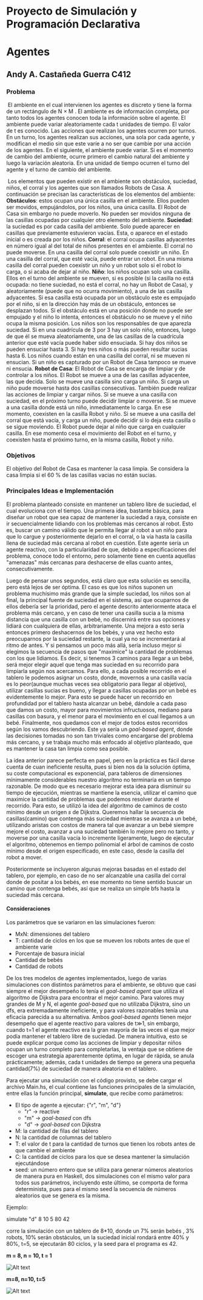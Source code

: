 

# Proyecto de Simulación y Programación Declarativa

#																						   Agentes





## 								Andy A. Castañeda Guerra C412





### Problema

​	El ambiente en el cual intervienen los agentes es discreto y tiene la forma de un rectángulo de N × M . El ambiente es de información completa, por tanto todos los agentes conocen toda la información sobre el agente. El ambiente puede
variar aleatoriamente cada t unidades de tiempo. El valor de t es conocido. Las acciones que realizan los agentes ocurren por turnos. En un turno, los agentes realizan sus acciones, una sola por cada agente, y modifican el medio sin que este varı́e a no ser que cambie por una acción de los agentes. En el siguiente, el ambiente puede variar. Si es el momento de cambio del ambiente,
ocurre primero el cambio natural del ambiente y luego la variación aleatoria. En una unidad de tiempo ocurren el turno del agente y el turno de cambio del ambiente.

​	Los elementos que pueden existir en el ambiente son obstáculos, suciedad, niños, el corral y los agentes que son llamados Robots de Casa. A continuación se precisan las caracterı́sticas de los elementos del ambiente:
**Obstáculos**: estos ocupan una única casilla en el ambiente. Ellos pueden ser movidos, empujándolos, por los niños, una única casilla. El Robot de Casa sin embargo no puede moverlo. No pueden ser movidos ninguna de las casillas ocupadas por cualquier otro elemento del ambiente.
**Suciedad**: la suciedad es por cada casilla del ambiente. Solo puede aparecer en casillas que previamente estuvieron vacı́as. Esta, o aparece en el estado inicial o es creada por los niños.
**Corral**: el corral ocupa casillas adyacentes en número igual al del total de niños presentes en el ambiente. El corral no puede moverse. En una casilla del corral solo puede coexistir un niño. En una casilla del corral, que esté vacı́a, puede entrar un robot. En una misma casilla del corral pueden coexistir un niño y un robot solo si el robot lo carga, o si acaba de dejar al niño.
**Niño**: los niños ocupan solo una casilla. Ellos en el turno del ambiente se mueven, si es posible (si la casilla no está ocupada: no tiene suciedad, no está el corral, no hay un Robot de Casa), y aleatoriamente (puede que no ocurra movimiento), a una de las casilla adyacentes. Si esa casilla está ocupada por un obstáculo este es empujado por el niño, si en la dirección hay más de un obstáculo, entonces se desplazan todos. Si el obstáculo está en una posición donde no puede ser empujado y el niño lo intenta, entonces el obstáculo no se mueve y el niño ocupa la misma posición. Los niños son los responsables de que aparezla suciedad. Si en una cuadrícula de 3 por 3 hay un solo niño, entonces, luego de que él se mueva aleatoriamente, una de las casillas de la cuadrı́cula anterior que esté vacı́a puede haber sido ensuciada. Si hay dos niños se pueden ensuciar hasta 3. Si hay tres niños o más pueden resultar sucias hasta 6. Los niños cuando están en una casilla del corral, ni se mueven ni ensucian. Si un niño es capturado por un Robot de Casa tampoco se mueve ni ensucia.
**Robot de Casa**: El Robot de Casa se encarga de limpiar y de controlar a los niños. El Robot se mueve a una de las casillas adyacentee, las que decida. Solo se mueve una casilla sino carga un niño. Si carga un niño pude moverse hasta dos casillas consecutivas. También puede realizar las acciones de limpiar y cargar niños. Si se mueve a una casilla con suciedad, en el próximo turno puede decidir limpiar o moverse. Si se mueve a una casilla donde está un niño, inmediatamente lo carga. En ese momento, coexisten en la casilla Robot y niño. Si se mueve a una casilla del corral que está vacı́a, y carga un niño, puede decidir si lo deja esta casilla o se sigue moviendo. El Robot puede dejar al niño que carga en cualquier casilla. En ese momento cesa el movimiento del Robot en el turno, y coexisten hasta el próximo turno, en la misma casilla, Robot y niño.





### Objetivos

El objetivo del Robot de Casa es mantener la casa limpia. Se considera la casa limpia si el 60 % de las casillas vacias no están sucias.









### Principales Ideas e Implementación

El problema planteado consiste en mantener un tablero libre de suciedad, el cual evoluciona con el tiempo. Una primera idea, bastante básica, para diseñar un robot que sea capaz de mantener la suciedad a raya, consiste en ir secuencialmente lidiando con los problemas más cercanos al robot. Esto es, buscar un camino válido que le permita llegar al robot a un niño para que lo cargue y posteriormente dejarlo en el corral, o la vía hasta la casilla llena de suciedad más cercana al robot en cuestión. Este agente sería un agente reactivo, con la particularidad de que, debido a especificaciones del problema, conoce todo el entorno, pero solamente tiene en cuenta aquellas "amenazas" más cercanas para deshacerse de ellas cuanto antes, consecutivamente.



Luego de pensar unos segundos, está claro que esta solución es sencilla, pero está lejos de ser óptima. El caso es que los niños suponen un problema muchísimo más grande que la simple suciedad, los niños son al final, la principal fuente de suciedad en el sistema, así que ocuparnos de ellos debería ser la prioridad, pero el agente descrito anteriormente ataca el problema más cercano, y en caso de tener una casilla sucia a la misma distancia que una casilla con un bebé, no discernirá entre sus opciones y lidiará con cualquiera de ellas, arbitrariamente. Una mejora a esto sería entonces primero deshacernos de los bebés, y una vez hecho esto preocuparnos por la suciedad restante, la cual ya no se incrementará al ritmo de antes. Y si pensamos un poco más allá, sería incluso mejor si elegimos la secuencia de pasos que "maximice" la cantidad de problemas con los que lidiamos. Es decir, si tenemos 3 caminos para llegar a un bebé, será mejor elegir aquel que tenga mas suciedad en su recorrido para limpiarla según nos acercamos. Para ello, a cada posible recorrido en el tablero le podemos asignar un costo, donde, movernos a una casilla vacía es lo peor(aunque muchas veces sea obligatorio para llegar al objetivo), utilizar casillas sucias es bueno, y llegar a casillas ocupadas por un bebé es evidentemente lo mejor. Para esto se puede hacer un recorrido en profundidad por el tablero hasta alcanzar un bebé, dándole a cada paso que damos un costo, mayor para movimientos infructuosos, mediano para casillas con basura, y el menor para el movimiento en el cual llegamos a un bebé. Finalmente, nos quedamos con el mejor de todos estos recorridos según los vamos descubriendo. Este ya sería un *goal-based agent*, donde las decisiones tomadas no son tan triviales como encargarse del problema más cercano, y se trabaja mucho más enfocado al objetivo planteado, que es mantener la casa tan limpia como sea posible.



La idea anterior parece perfecta en papel, pero en la práctica es fácil darse cuenta de cuan ineficiente resulta, pues si bien nos da la solución óptima, su coste computacional es exponencial, para tableros de dimensiones mínimamente considerables nuestro algoritmo no terminaría en un tiempo razonable. De modo que es necesario mejorar esta idea para disminuir su tiempo de ejecución, mientras se mantiene la esencia, utilizar el camino que maximice la cantidad de problemas que podemos resolver durante el recorrido. Para esto, se utilizó la idea del algoritmo de caminos de costo mínimo desde un origen *s* de Dijkstra. Queremos hallar la secuencia de casillas(camino) que contenga más suciedad mientras se avanza a un bebé, utilizando aristas con costos de manera tal que avanzar a un bebé siempre mejore el costo, avanzar a una suciedad también lo mejore pero no tanto, y moverse por una casilla vacía lo incremente ligeramente, luego de ejecutar el algoritmo, obtenemos en tiempo polinomial el árbol de caminos de costo mínimo desde el origen especificado, en este caso, desde la casilla del robot a mover.



Posteriormente se incluyeron algunas mejoras basadas en el estado del tablero, por ejemplo, en caso de no ser alcanzable una casilla del corral donde de positar a los bebés, en ese momento no tiene sentido buscar un camino que contenga bebés, así que se realiza un simple bfs hasta la suciedad más cercana.



#### Consideraciones

Los parámetros que se variaron en las simulaciones fueron:

* MxN: dimensiones del tablero
* T: cantidad de ciclos en los que se mueven los robots antes de que el ambiente varíe
* Porcentaje de basura inicial
* Cantidad de bebés
* Cantidad de robots



De los tres modelos de agentes implementados, luego de varias simulaciones con distintos parámetros para el ambiente, se obtuvo que casi siempre el mejor desempeño lo tenía el *goal-based agent* que utiliza el algoritmo de Dijkstra para encontrar el mejor camino. Para valores muy grandes de M y N, el agente *goal-based* que no utilizaba Dijkstra, sino un dfs, era extremadamente ineficiente, y para valores razonables tenía una eficacia parecida a su alternativa. Ambos *goal-based agents* tienen mejor desempeño que el agente reactivo para valores de t$\gg$1, sin embargo, cuando t=1 el agente reactivo era la gran mayoría de las veces el que mejor podía mantener el tablero libre de suciedad. De manera intuitiva, esto se puede explicar porque como las acciones de limpiar y depositar niños ocupan un turno completo para completarlas, la ventaja que se obtiene de escoger una estrategia aparentemente óptima, en lugar de rápida, se anula prácticamente; además, cada t unidades de tiempo se genera una pequeña cantidad(7%) de suciedad de manera aleatoria en el tablero.







Para ejecutar una simulación con el código provisto, se debe cargar el archivo Main.hs, el cual contiene las funciones principales de la simulación, entre ellas la función principal, **simulate**, que recibe como parámetros:

* El tipo de agente a ejecutar: {"r", "m", "d"}
  * "r" -> reactive
  * "m" -> *goal-based* con dfs
  * "d" -> *goal-based* con Dijkstra
* M: la cantidad de filas del tablero
* N: la cantidad de columnas del tablero
* T: el valor de t para la cantidad de turnos que tienen los robots antes de que cambie el ambiente
* C: la cantidad de ciclos para los que se desea mantener la simulación ejecutándose
* seed: un número entero que se utiliza para generar números aleatorios de manera pura en Haskell, dos simulaciones con el mismo valor para todos sus parámetros, incluyendo este último, se comporta de forma determinista, pues para el mismo seed la secuencia de números aleatorios que se genera es la misma.

Ejemplo:

simulate "d" 8 10 5 80 42

corre la simulación con un tablero de 8*10, donde un 7% serán bebés , 3% robots, 10% serán obstáculos, un la suciedad inicial rondará entre 40% y 80%, t=5, se ejecutarán 80 ciclos, y la seed para el programa es 42.





**m = 8, n = 10, t = 1**

![Alt text](./img/example_of_execution.png "Example of execution")





**m=8, n=10, t=5**

![Alt text](./img/example_of_execution_2.png "Example of execution with greater t")